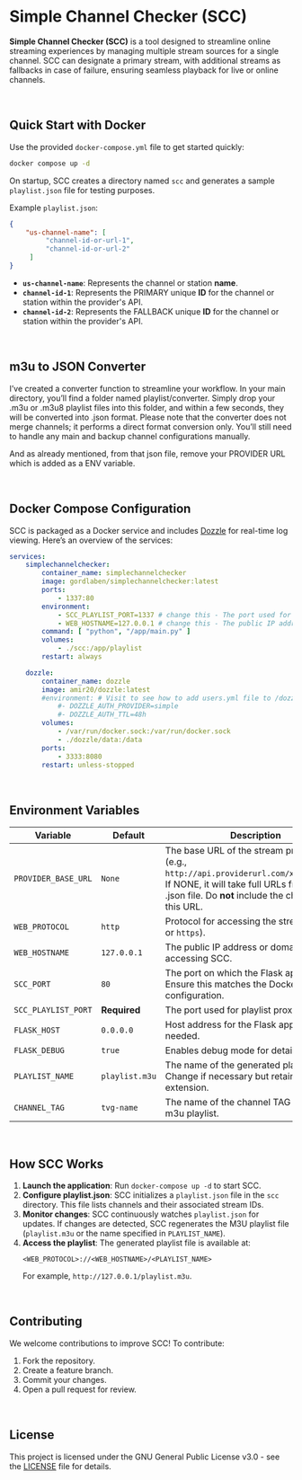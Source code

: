 
# Simple Channel Checker (SCC)

**Simple Channel Checker (SCC)** is a tool designed to streamline online streaming experiences by managing multiple stream sources for a single channel. SCC can designate a primary stream, with additional streams as fallbacks in case of failure, ensuring seamless playback for live or online channels.

<br />

## Quick Start with Docker

Use the provided `docker-compose.yml` file to get started quickly:

```bash
docker compose up -d
```

On startup, SCC creates a directory named `scc` and generates a sample `playlist.json` file for testing purposes.

Example `playlist.json`:

```json
{
    "us-channel-name": [
         "channel-id-or-url-1",
         "channel-id-or-url-2"
     ]
}
```

- **`us-channel-name`**: Represents the channel or station **name**.
- **`channel-id-1`**: Represents the PRIMARY unique **ID** for the channel or station within the provider's API.
- **`channel-id-2`**: Represents the FALLBACK unique **ID** for the channel or station within the provider's API.

<br />

## m3u to JSON Converter

I’ve created a converter function to streamline your workflow. In your main directory, you’ll find a folder named playlist/converter. Simply drop your .m3u or .m3u8 playlist files into this folder, and within a few seconds, they will be converted into .json format.
Please note that the converter does not merge channels; it performs a direct format conversion only. You’ll still need to handle any main and backup channel configurations manually.

And as already mentioned, from that json file, remove your PROVIDER URL which is added as a ENV variable.

<br />

## Docker Compose Configuration

SCC is packaged as a Docker service and includes [Dozzle](https://github.com/amir20/dozzle) for real-time log viewing. Here’s an overview of the services:

```yaml
services:
    simplechannelchecker:
        container_name: simplechannelchecker
        image: gordlaben/simplechannelchecker:latest
        ports:
            - 1337:80
        environment:
            - SCC_PLAYLIST_PORT=1337 # change this - The port used for playlist proxying.
            - WEB_HOSTNAME=127.0.0.1 # change this - The public IP address or domain name for accessing SCC.
        command: [ "python", "/app/main.py" ]
        volumes:
            - ./scc:/app/playlist
        restart: always

    dozzle:
        container_name: dozzle
        image: amir20/dozzle:latest
        #environment: # Visit to see how to add users.yml file to /dozzle/data folder https://dozzle.dev/guide/authentication#file-based-user-management
            #- DOZZLE_AUTH_PROVIDER=simple
            #- DOZZLE_AUTH_TTL=48h
        volumes:
            - /var/run/docker.sock:/var/run/docker.sock
            - ./dozzle/data:/data
        ports:
            - 3333:8080
        restart: unless-stopped
```

<br />

## Environment Variables

| Variable            | Default        | Description                                                                                                                                                                                     |
|---------------------|----------------|-------------------------------------------------------------------------------------------------------------------------------------------------------------------------------------------------|
| `PROVIDER_BASE_URL` | `None`         | The base URL of the stream provider’s API (e.g., `http://api.providerurl.com/xxxxx/yyyyy`). If NONE, it will take full URLs from the .json file. Do **not** include the channel ID in this URL. |
| `WEB_PROTOCOL`      | `http`         | Protocol for accessing the streams (`http` or `https`).                                                                                                                                         |
| `WEB_HOSTNAME`      | `127.0.0.1`    | The public IP address or domain name for accessing SCC.                                                                                                                                         |
| `SCC_PORT`          | `80`           | The port on which the Flask app runs. Ensure this matches the Docker Compose configuration.                                                                                                     |
| `SCC_PLAYLIST_PORT` | **Required**   | The port used for playlist proxying.                                                                                                                                                            |
| `FLASK_HOST`        | `0.0.0.0`      | Host address for the Flask app. Change if needed.                                                                                                                                               |
| `FLASK_DEBUG`       | `true`         | Enables debug mode for detailed logs.                                                                                                                                                           |
| `PLAYLIST_NAME`     | `playlist.m3u` | The name of the generated playlist file. Change if necessary but retain the `.m3u` extension.                                                                                                   |
| `CHANNEL_TAG`       | `tvg-name`     | The name of the channel TAG inside your m3u playlist.                                                                                                                                           |

<br />

## How SCC Works

1. **Launch the application**: Run `docker-compose up -d` to start SCC.
2. **Configure playlist.json**: SCC initializes a `playlist.json` file in the `scc` directory. This file lists channels and their associated stream IDs.
3. **Monitor changes**: SCC continuously watches `playlist.json` for updates. If changes are detected, SCC regenerates the M3U playlist file (`playlist.m3u` or the name specified in `PLAYLIST_NAME`).
4. **Access the playlist**: The generated playlist file is available at:
   ```
   <WEB_PROTOCOL>://<WEB_HOSTNAME>/<PLAYLIST_NAME>
   ```
   For example, `http://127.0.0.1/playlist.m3u`.

<br />

## Contributing

We welcome contributions to improve SCC! To contribute:

1. Fork the repository.
2. Create a feature branch.
3. Commit your changes.
4. Open a pull request for review.

<br />

## License

This project is licensed under the GNU General Public License v3.0 - see the [LICENSE](https://choosealicense.com/licenses/gpl-3.0/) file for details.